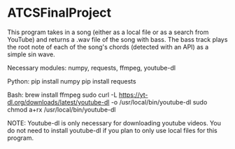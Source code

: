 # ATCSFinalProject

This program takes in a song (either as a local file or as a search from YouTube) and returns a .wav file of the song with bass. The bass track plays the root note of each of the song's chords (detected with an API) as a simple sin wave.

Necessary modules: numpy, requests, ffmpeg, youtube-dl

Python:
pip install numpy
pip install requests

Bash:
brew install ffmpeg
sudo curl -L https://yt-dl.org/downloads/latest/youtube-dl -o /usr/local/bin/youtube-dl
sudo chmod a+rx /usr/local/bin/youtube-dl

NOTE: Youtube-dl is only necessary for downloading youtube videos. You do not need to install youtube-dl if you plan to only use local files for this program.
